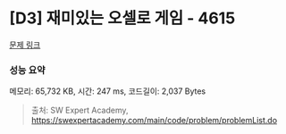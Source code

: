 # [D3] 재미있는 오셀로 게임 - 4615 

[문제 링크](https://swexpertacademy.com/main/code/problem/problemDetail.do?contestProbId=AWQmA4uK8ygDFAXj) 

### 성능 요약

메모리: 65,732 KB, 시간: 247 ms, 코드길이: 2,037 Bytes



> 출처: SW Expert Academy, https://swexpertacademy.com/main/code/problem/problemList.do
